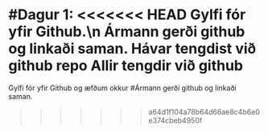 #Dagur 1:
<<<<<<< HEAD
Gylfi fór yfir Github.\n
Ármann gerði github og linkaði saman. 
Hávar tengdist við github repo
Allir tengdir við github
=======
Gylfi fór yfir Github og æfðum okkur
#Ármann gerði github og linkaði saman. 
>>>>>>> a64d1f104a78b64d66ae8c4b6e0e374cbeb4950f
